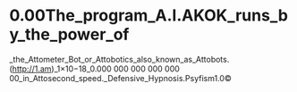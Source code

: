 # 0.00The_program_A.I.AKOK_runs_by_the_power_of
_the_Attometer_Bot_or_Attobotics_also_known_as_Attobots.(http://1.am)_1×10−18_0.000 000 000 000 000 00_in_Attosecond_speed._Defensive_Hypnosis.Psyfism1.0©
